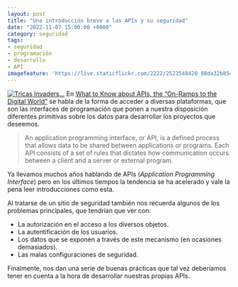 ```yaml
---
layout: post
title: "Una introducción breve a las APIs y su seguridad"
date: "2022-11-07 15:00:00 +0000"
category: seguridad
tags:
- seguridad
- programación
- desarrollo
- API
imagefeature: 'https://live.staticflickr.com/2222/2522548420_08da32b854.jpg'
---
```

<a href="https://www.flickr.com/photos/fernand0/2522548420/" title="Tricas Invaders... "><img src="https://live.staticflickr.com/2222/2522548420_08da32b854.jpg" alt="Tricas Invaders... " class="img-responsive img-centered"></a>
En [What to Know about APIs, the “On-Ramps to the Digital World”](https://www.tripwire.com/state-of-security/what-to-know-about-apis-the-on-ramps-to-the-digital-world) se habla de la forma de acceder a diversas plataformas, que son las interfaces de programación que ponen a nuestra disposición diferentes primitivas sobre los datos para desarrollar los proyectos que deseemos.

> An application programming interface, or API, is a defined process that allows data to be shared between applications or programs. Each API consists of a set of rules that dictates how communication occurs between a client and a server or external program. 

Ya llevamos muchos años hablando de APIs (*Application Programming Interface*) pero en los últimos tiempos la tendencia se ha acelerado y vale la pena leer introducciones como esta.

Al tratarse de un sitio de seguridad también nos recuerda algunos de los problemas principales, que tendrían que ver con:

- La autorización en el acceso a los diversos objetos.
- La autentificación de los usuarios.
- Los datos que se exponen a través de este mecanismo (en ocasiones demasiados).
- Las malas configuraciones de seguridad.

Finalmente, nos dan una serie de buenas prácticas que tal vez deberíamos tener en cuenta a la hora de desarrollar nuestras propias APIs.
